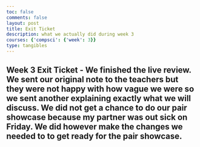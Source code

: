 ```yaml
--- 
toc: false 
comments: false 
layout: post 
title: Exit Ticket 
description: what we actually did during week 3
courses: {'compsci': {'week': 3}}
type: tangibles 
--- 
```



## Week 3 Exit Ticket - We finished the live review. We sent our original note to the teachers but they were not happy with how vague we were so we sent another explaining exactly what we will discuss. We did not get a chance to do our pair showcase because my partner was out sick on Friday. We did however make the changes we needed to to get ready for the pair showcase.
